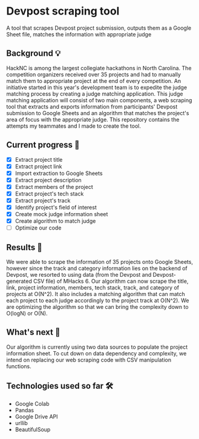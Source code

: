 # Devpost scraping tool
A tool that scrapes Devpost project submission, outputs them as a Google Sheet file, matches the information with appropriate judge 

## Background 💡
HackNC is among the largest collegiate hackathons in North Carolina. The competition organizers received over 35 projects and had to manually match them to appropriate project at the end of every competition. An initiative started in this year's development team is to expedite the judge matching process by creating a judge matching application. This judge matching application will consist of two main components, a web scraping tool that extracts and exports information from participants' Devpost submission to Google Sheets and an algorithm that matches the project's area of focus with the appropriate judge. This repository contains the attempts my teammates and I made to create the tool.

## Current progress  🏃
- [x] Extract project title
- [x] Extract project link
- [x] Import extraction to Google Sheets
- [x] Extract project description
- [x] Extract members of the project
- [x] Extract project's tech stack
- [x] Extract project's track
- [x] Identify project's field of interest
- [x] Create mock judge information sheet
- [x] Create algorithm to match judge
- [ ] Optimize our code

## Results 🥇
We were able to scrape the information of 35 projects onto Google Sheets, however since the track and category information lies on the backend of Devpost, we resorted to using data (from the Devpost and Devpost-generated CSV file) of MHacks 6. Our algorithm can now scrape the title, link, project information, members, tech stack, track, and category of projects at O(N^2). It also includes a matching algorithm that can match each project to each judge accordingly to the project track at O(N^2). We are optimizing the algorithm so that we can bring the complexity down to O(logN) or O(N).

## What's next  🧩
Our algorithm is currently using two data sources to populate the project information sheet. To cut down on data dependency and complexity, we intend on replacing our web scraping code with CSV manipulation functions. 

## Technologies used so far  🛠️
- Google Colab
- Pandas
- Google Drive API
- urllib
- BeautifulSoup


